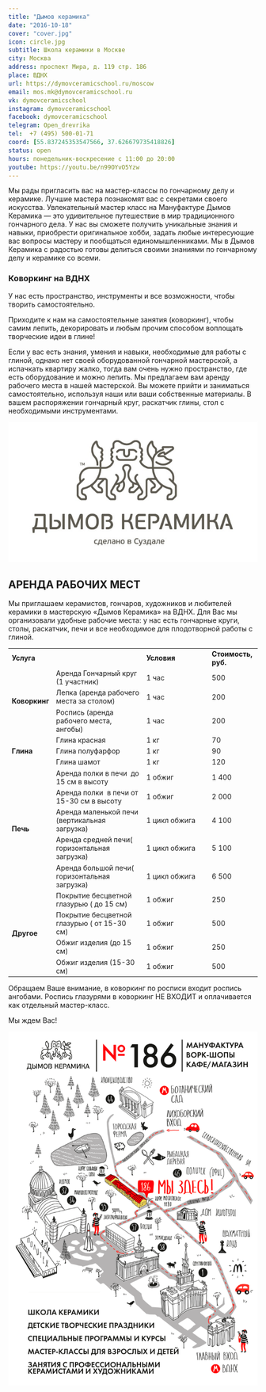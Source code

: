 ```yaml
---
title: "Дымов керамика"
date: "2016-10-18"
cover: "cover.jpg"
icon: circle.jpg
subtitle: Школа керамики в Москве
city: Москва
address: проспект Мира, д. 119 стр. 186
place: ВДНХ
url: https://dymovceramicschool.ru/moscow
email: mos.mk@dymovceramicschool.ru
vk: dymovceramicschool
instagram: dymovceramicschool
facebook: dymovceramicschool
telegram: Open_drevrika
tel:  +7 (495) 500-01-71
coord: [55.837245353547566, 37.626679735418826]
status: open
hours: понедельник-воскресение с 11:00 до 20:00
youtube: https://youtu.be/n99OYvO5Yzw
---
```


Мы рады пригласить вас на мастер-классы по гончарному делу и керамике. Лучшие мастера познакомят вас с секретами своего искусства. Увлекательный мастер класс на Мануфактуре Дымов Керамика — это удивительное путешествие в мир традиционного гончарного дела. У нас вы сможете получить уникальные знания и навыки, приобрести оригинальное хобби, задать любые интересующие вас вопросы мастеру и пообщаться единомышленниками. Мы в Дымов Керамика с радостью готовы делиться своими знаниями по гончарному делу и керамике со всеми.

### Коворкинг на ВДНХ

У нас есть пространство, инструменты и все возможности, чтобы творить самостоятельно.

Приходите к нам на самостоятельные занятия (коворкинг), чтобы самим лепить, декорировать и любым прочим способом воплощать творческие идеи в глине!

Если у вас есть знания, умения и навыки, необходимые для работы с глиной, однако нет своей оборудованной гончарной мастерской, а испачкать квартиру жалко, тогда вам очень нужно пространство, где есть оборудование и можно лепить. Мы предлагаем вам аренду рабочего места в нашей мастерской. Вы можете прийти и заниматься самостоятельно, используя наши или ваши собственные материалы. В вашем распоряжении гончарный круг, раскатчик глины, стол с необходимыми инструментами.

![](./logo.jpg)

## АРЕНДА РАБОЧИХ МЕСТ

Мы приглашаем керамистов, гончаров, художников и любителей керамики в мастерскую «Дымов Керамика» на ВДНХ. Для Вас мы организовали удобные рабочие места: у нас есть гончарные круги, столы, раскатчик, печи и все необходимое для плодотворной работы с глиной.

<table>
<tbody>
<tr>
<td style="width: 50%; " colspan="2"><strong>Услуга</strong></td>
<td style="width: 30%; "><strong>Условия</strong></td>
<td style="width: 20%; "><strong>Стоимость, руб.</strong></td>
</tr>
<tr>
<td rowspan="3" colspan="1"><strong>Коворкинг</strong></td>
<td>Аренда Гончарный круг (1 участник)&nbsp; </td>
<td>1 час</td>
<td>500</td>
</tr>
<tr>
<td>Лепка (аренда рабочего места за столом)&nbsp; </td>
<td>1 час</td>
<td>200</td>
</tr>
<tr>
<td>Роспись (аренда рабочего места, ангобы)</td>
<td>1 час</td>
<td>200</td>
</tr>
<tr>
<td rowspan="3"><strong>Глина</strong></td>
<td>Глина красная</td>
<td>1 кг</td>
<td>70</td>
</tr>
<tr>
<td>Глина полуфарфор</td>
<td>1 кг</td>
<td>90</td>
</tr>
<tr>
<td>Глина шамот</td>
<td>1 кг</td>
<td>120</td>
</tr>
<tr>
<td rowspan="5" colspan="1"><strong>Печь</strong></td>
<td>Аренда полки в печи&nbsp; до 15 см в высоту</td>
<td>1 обжиг</td>
<td>1 400</td>
</tr>
<tr>
<td>Аренда полки&nbsp; в печи от 15-30 см в высоту</td>
<td>1 обжиг</td>
<td>2 000</td>
</tr>
<tr>
<td>Аренда маленькой печи (вертикальная загрузка)</td>
<td>1 цикл обжига</td>
<td>4 100</td>
</tr>
<tr>
<td>Аренда средней печи( горизонтальная загрузка)</td>
<td>1 цикл обжига</td>
<td>5 100</td>
</tr>
<tr>
<td>Аренда большой печи( горизонтальная загрузка)</td>
<td>1 цикл обжига</td>
<td>6 500</td>
</tr>
<tr>
<td rowspan="4" colspan="1"><strong>Другое</strong></td>
<td>Покрытие бесцветной глазурью ( до 15 см)&nbsp; </td>
<td>1 обжиг</td>
<td>250</td>
</tr>
<tr>
<td>Покрытие бесцветной глазурью ( от 15-30 см)&nbsp; </td>
<td>1 обжиг</td>
<td>500</td>
</tr>
<tr>
<td>Обжиг изделия (до 15 см)&nbsp; </td>
<td>1 обжиг</td>
<td>250</td>
</tr>
<tr>
<td>Обжиг изделия (15-30 см)&nbsp; </td>
<td>1 обжиг</td>
<td>500</td>
</tr>
</tbody>
</table>

Обращаем Ваше внимание, в коворкинг по росписи входит роспись ангобами. Роспись глазурями в коворкинг НЕ ВХОДИТ и оплачивается как отдельный мастер-класс.

Мы ждем Вас!

![dymov](./dymov.png)
